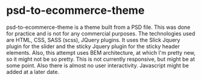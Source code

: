 # psd-to-ecommerce-theme

psd-to-ecommerce-theme is a theme built from a PSD file. This was done for practice and is not for any commercial purposes. 
The technologies used are HTML, CSS, SASS (scss), JQuery plugins. 
It uses the Slick Jquery plugin for the slider and the sticky Jquery plugin for the sticky header elements.
Also, this attempt uses BEM architecture, at which I'm pretty new, so it might not be so pretty.
This is not currently responsive, but might be at some point. Also there is almost no user interactivity.
Javascript might be added at a later date.
